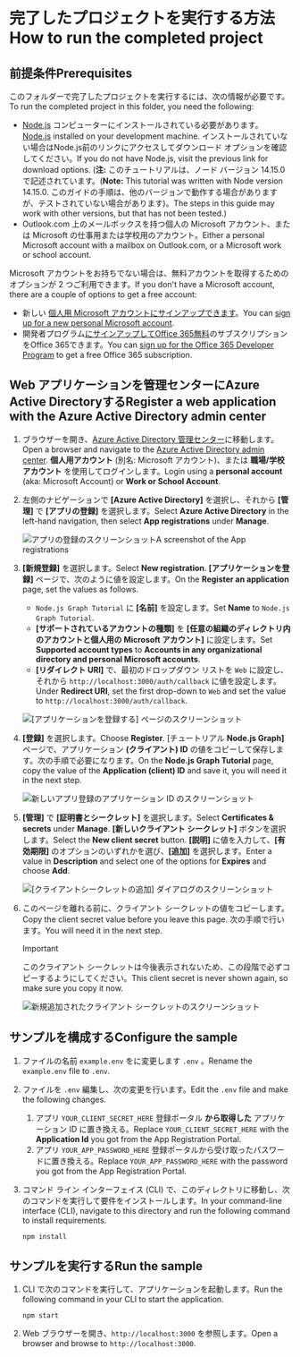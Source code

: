 # <a name="how-to-run-the-completed-project"></a><span data-ttu-id="cfb31-101">完了したプロジェクトを実行する方法</span><span class="sxs-lookup"><span data-stu-id="cfb31-101">How to run the completed project</span></span>

## <a name="prerequisites"></a><span data-ttu-id="cfb31-102">前提条件</span><span class="sxs-lookup"><span data-stu-id="cfb31-102">Prerequisites</span></span>

<span data-ttu-id="cfb31-103">このフォルダーで完了したプロジェクトを実行するには、次の情報が必要です。</span><span class="sxs-lookup"><span data-stu-id="cfb31-103">To run the completed project in this folder, you need the following:</span></span>

- <span data-ttu-id="cfb31-104">[Node.js](https://nodejs.org) コンピューターにインストールされている必要があります。</span><span class="sxs-lookup"><span data-stu-id="cfb31-104">[Node.js](https://nodejs.org) installed on your development machine.</span></span> <span data-ttu-id="cfb31-105">インストールされていない場合はNode.js前のリンクにアクセスしてダウンロード オプションを確認してください。</span><span class="sxs-lookup"><span data-stu-id="cfb31-105">If you do not have Node.js, visit the previous link for download options.</span></span> <span data-ttu-id="cfb31-106">(**注:** このチュートリアルは、ノード バージョン 14.15.0 で記述されています。</span><span class="sxs-lookup"><span data-stu-id="cfb31-106">(**Note:** This tutorial was written with Node version 14.15.0.</span></span> <span data-ttu-id="cfb31-107">このガイドの手順は、他のバージョンで動作する場合がありますが、テストされていない場合があります)。</span><span class="sxs-lookup"><span data-stu-id="cfb31-107">The steps in this guide may work with other versions, but that has not been tested.)</span></span>
- <span data-ttu-id="cfb31-108">Outlook.com 上のメールボックスを持つ個人の Microsoft アカウント、または Microsoft の仕事用または学校用のアカウント。</span><span class="sxs-lookup"><span data-stu-id="cfb31-108">Either a personal Microsoft account with a mailbox on Outlook.com, or a Microsoft work or school account.</span></span>

<span data-ttu-id="cfb31-109">Microsoft アカウントをお持ちでない場合は、無料アカウントを取得するためのオプションが 2 つご利用できます。</span><span class="sxs-lookup"><span data-stu-id="cfb31-109">If you don't have a Microsoft account, there are a couple of options to get a free account:</span></span>

- <span data-ttu-id="cfb31-110">新しい [個人用 Microsoft アカウントにサインアップできます](https://signup.live.com/signup?wa=wsignin1.0&rpsnv=12&ct=1454618383&rver=6.4.6456.0&wp=MBI_SSL_SHARED&wreply=https://mail.live.com/default.aspx&id=64855&cbcxt=mai&bk=1454618383&uiflavor=web&uaid=b213a65b4fdc484382b6622b3ecaa547&mkt=E-US&lc=1033&lic=1)。</span><span class="sxs-lookup"><span data-stu-id="cfb31-110">You can [sign up for a new personal Microsoft account](https://signup.live.com/signup?wa=wsignin1.0&rpsnv=12&ct=1454618383&rver=6.4.6456.0&wp=MBI_SSL_SHARED&wreply=https://mail.live.com/default.aspx&id=64855&cbcxt=mai&bk=1454618383&uiflavor=web&uaid=b213a65b4fdc484382b6622b3ecaa547&mkt=E-US&lc=1033&lic=1).</span></span>
- <span data-ttu-id="cfb31-111">開発者プログラム[にサインアップしてOffice 365無料](https://developer.microsoft.com/office/dev-program)のサブスクリプションをOffice 365できます。</span><span class="sxs-lookup"><span data-stu-id="cfb31-111">You can [sign up for the Office 365 Developer Program](https://developer.microsoft.com/office/dev-program) to get a free Office 365 subscription.</span></span>

## <a name="register-a-web-application-with-the-azure-active-directory-admin-center"></a><span data-ttu-id="cfb31-112">Web アプリケーションを管理センターにAzure Active Directoryする</span><span class="sxs-lookup"><span data-stu-id="cfb31-112">Register a web application with the Azure Active Directory admin center</span></span>

1. <span data-ttu-id="cfb31-113">ブラウザーを開き、[Azure Active Directory 管理センター](https://aad.portal.azure.com)に移動します。</span><span class="sxs-lookup"><span data-stu-id="cfb31-113">Open a browser and navigate to the [Azure Active Directory admin center](https://aad.portal.azure.com).</span></span> <span data-ttu-id="cfb31-114">**個人用アカウント** (別名: Microsoft アカウント)、または **職場/学校アカウント** を使用してログインします。</span><span class="sxs-lookup"><span data-stu-id="cfb31-114">Login using a **personal account** (aka: Microsoft Account) or **Work or School Account**.</span></span>

1. <span data-ttu-id="cfb31-115">左側のナビゲーションで **[Azure Active Directory]** を選択し、それから **[管理]** で **[アプリの登録]** を選択します。</span><span class="sxs-lookup"><span data-stu-id="cfb31-115">Select **Azure Active Directory** in the left-hand navigation, then select **App registrations** under **Manage**.</span></span>

    ![<span data-ttu-id="cfb31-116">アプリの登録のスクリーンショット</span><span class="sxs-lookup"><span data-stu-id="cfb31-116">A screenshot of the App registrations</span></span> ](/tutorial/images/aad-portal-app-registrations.png)

1. <span data-ttu-id="cfb31-117">**[新規登録]** を選択します。</span><span class="sxs-lookup"><span data-stu-id="cfb31-117">Select **New registration**.</span></span> <span data-ttu-id="cfb31-118">**[アプリケーションを登録]** ページで、次のように値を設定します。</span><span class="sxs-lookup"><span data-stu-id="cfb31-118">On the **Register an application** page, set the values as follows.</span></span>

    - <span data-ttu-id="cfb31-119">`Node.js Graph Tutorial` に **[名前]** を設定します。</span><span class="sxs-lookup"><span data-stu-id="cfb31-119">Set **Name** to `Node.js Graph Tutorial`.</span></span>
    - <span data-ttu-id="cfb31-120">**[サポートされているアカウントの種類]** を **[任意の組織のディレクトリ内のアカウントと個人用の Microsoft アカウント]** に設定します。</span><span class="sxs-lookup"><span data-stu-id="cfb31-120">Set **Supported account types** to **Accounts in any organizational directory and personal Microsoft accounts**.</span></span>
    - <span data-ttu-id="cfb31-121">**[リダイレクト URI]** で、最初のドロップダウン リストを `Web` に設定し、それから `http://localhost:3000/auth/callback` に値を設定します。</span><span class="sxs-lookup"><span data-stu-id="cfb31-121">Under **Redirect URI**, set the first drop-down to `Web` and set the value to `http://localhost:3000/auth/callback`.</span></span>

    ![[アプリケーションを登録する] ページのスクリーンショット](/tutorial/images/aad-register-an-app.png)

1. <span data-ttu-id="cfb31-123">**[登録]** を選択します。</span><span class="sxs-lookup"><span data-stu-id="cfb31-123">Choose **Register**.</span></span> <span data-ttu-id="cfb31-124">[チュートリアル **Node.js Graph]** ページで、アプリケーション **(クライアント) ID** の値をコピーして保存します。次の手順で必要になります。</span><span class="sxs-lookup"><span data-stu-id="cfb31-124">On the **Node.js Graph Tutorial** page, copy the value of the **Application (client) ID** and save it, you will need it in the next step.</span></span>

    ![新しいアプリ登録のアプリケーション ID のスクリーンショット](/tutorial/images/aad-application-id.png)

1. <span data-ttu-id="cfb31-126">**[管理]** で **[証明書とシークレット]** を選択します。</span><span class="sxs-lookup"><span data-stu-id="cfb31-126">Select **Certificates & secrets** under **Manage**.</span></span> <span data-ttu-id="cfb31-127">**[新しいクライアント シークレット]** ボタンを選択します。</span><span class="sxs-lookup"><span data-stu-id="cfb31-127">Select the **New client secret** button.</span></span> <span data-ttu-id="cfb31-128">**[説明]** に値を入力して、**[有効期限]** のオプションのいずれかを選び、**[追加]** を選択します。</span><span class="sxs-lookup"><span data-stu-id="cfb31-128">Enter a value in **Description** and select one of the options for **Expires** and choose **Add**.</span></span>

    ![[クライアントシークレットの追加] ダイアログのスクリーンショット](/tutorial/images/aad-new-client-secret.png)

1. <span data-ttu-id="cfb31-130">このページを離れる前に、クライアント シークレットの値をコピーします。</span><span class="sxs-lookup"><span data-stu-id="cfb31-130">Copy the client secret value before you leave this page.</span></span> <span data-ttu-id="cfb31-131">次の手順で行います。</span><span class="sxs-lookup"><span data-stu-id="cfb31-131">You will need it in the next step.</span></span>

    > [!IMPORTANT]
    > <span data-ttu-id="cfb31-132">このクライアント シークレットは今後表示されないため、この段階で必ずコピーするようにしてください。</span><span class="sxs-lookup"><span data-stu-id="cfb31-132">This client secret is never shown again, so make sure you copy it now.</span></span>

    ![新規追加されたクライアント シークレットのスクリーンショット](/tutorial/images/aad-copy-client-secret.png)

## <a name="configure-the-sample"></a><span data-ttu-id="cfb31-134">サンプルを構成する</span><span class="sxs-lookup"><span data-stu-id="cfb31-134">Configure the sample</span></span>

1. <span data-ttu-id="cfb31-135">ファイルの名前 `example.env` をに変更します `.env` 。</span><span class="sxs-lookup"><span data-stu-id="cfb31-135">Rename the `example.env` file to `.env`.</span></span>
1. <span data-ttu-id="cfb31-136">ファイルを `.env` 編集し、次の変更を行います。</span><span class="sxs-lookup"><span data-stu-id="cfb31-136">Edit the `.env` file and make the following changes.</span></span>
    1. <span data-ttu-id="cfb31-137">アプリ `YOUR_CLIENT_SECRET_HERE` 登録ポータル **から取得した** アプリケーション ID に置き換える。</span><span class="sxs-lookup"><span data-stu-id="cfb31-137">Replace `YOUR_CLIENT_SECRET_HERE` with the **Application Id** you got from the App Registration Portal.</span></span>
    1. <span data-ttu-id="cfb31-138">アプリ `YOUR_APP_PASSWORD_HERE` 登録ポータルから受け取ったパスワードに置き換える。</span><span class="sxs-lookup"><span data-stu-id="cfb31-138">Replace `YOUR_APP_PASSWORD_HERE` with the password you got from the App Registration Portal.</span></span>
1. <span data-ttu-id="cfb31-139">コマンド ライン インターフェイス (CLI) で、このディレクトリに移動し、次のコマンドを実行して要件をインストールします。</span><span class="sxs-lookup"><span data-stu-id="cfb31-139">In your command-line interface (CLI), navigate to this directory and run the following command to install requirements.</span></span>

    ```Shell
    npm install
    ```

## <a name="run-the-sample"></a><span data-ttu-id="cfb31-140">サンプルを実行する</span><span class="sxs-lookup"><span data-stu-id="cfb31-140">Run the sample</span></span>

1. <span data-ttu-id="cfb31-141">CLI で次のコマンドを実行して、アプリケーションを起動します。</span><span class="sxs-lookup"><span data-stu-id="cfb31-141">Run the following command in your CLI to start the application.</span></span>

    ```Shell
    npm start
    ```

1. <span data-ttu-id="cfb31-142">Web ブラウザーを開き、`http://localhost:3000` を参照します。</span><span class="sxs-lookup"><span data-stu-id="cfb31-142">Open a browser and browse to `http://localhost:3000`.</span></span>
